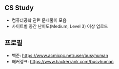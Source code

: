 ## CS Study

* 컴퓨터공학 관련 문제풀이 모음
* 사이트별 중간 난이도(Medium, Level 3) 이상 업로드


## 프로필

* 백준: https://www.acmicpc.net/user/busyhuman
* 해커랭크: https://www.hackerrank.com/busyhuman
